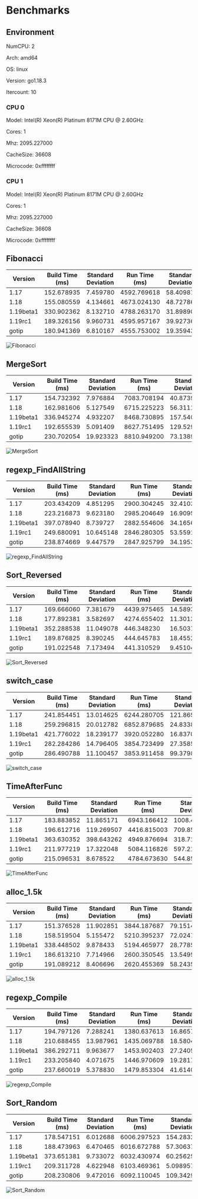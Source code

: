 # Benchmarks

## Environment

NumCPU: 2

Arch: amd64

OS: linux

Version: go1.18.3

Itercount: 10

### CPU 0

Model: Intel(R) Xeon(R) Platinum 8171M CPU @ 2.60GHz

Cores: 1

Mhz: 2095.227000

CacheSize: 36608

Microcode: 0xffffffff

### CPU 1

Model: Intel(R) Xeon(R) Platinum 8171M CPU @ 2.60GHz

Cores: 1

Mhz: 2095.227000

CacheSize: 36608

Microcode: 0xffffffff

## Fibonacci

| Version | Build Time (ms) | Standard Deviation | Run Time (ms) | Standard Deviation |
| ------ | ------ | ------ | ------ | ------ |
| 1.17 | 152.678935 | 7.459780 | 4592.769618 | 58.409872 |
| 1.18 | 155.080559 | 4.134661 | 4673.024130 | 48.727869 |
| 1.19beta1 | 330.902362 | 8.132710 | 4788.263170 | 31.898903 |
| 1.19rc1 | 189.326156 | 9.960731 | 4595.957167 | 39.927369 |
| gotip | 180.941369 | 6.810167 | 4555.753002 | 19.359431 |

![Fibonacci](./Fibonacci__016be0f0bc.png)

## MergeSort

| Version | Build Time (ms) | Standard Deviation | Run Time (ms) | Standard Deviation |
| ------ | ------ | ------ | ------ | ------ |
| 1.17 | 154.732392 | 7.976884 | 7083.708194 | 40.873972 |
| 1.18 | 162.981606 | 5.127549 | 6715.225223 | 56.311154 |
| 1.19beta1 | 336.945274 | 4.932207 | 8468.730895 | 157.540949 |
| 1.19rc1 | 192.655539 | 5.091409 | 8627.751495 | 129.529252 |
| gotip | 230.702054 | 19.923323 | 8810.949200 | 73.138972 |

![MergeSort](./MergeSort__619024e898.png)

## regexp_FindAllString

| Version | Build Time (ms) | Standard Deviation | Run Time (ms) | Standard Deviation |
| ------ | ------ | ------ | ------ | ------ |
| 1.17 | 203.434209 | 4.851295 | 2900.304245 | 32.410375 |
| 1.18 | 223.216873 | 9.623180 | 2985.204649 | 16.909539 |
| 1.19beta1 | 397.078940 | 8.739727 | 2882.554606 | 34.165673 |
| 1.19rc1 | 249.680091 | 10.645148 | 2846.280305 | 53.559176 |
| gotip | 238.874669 | 9.447579 | 2847.925799 | 34.195348 |

![regexp_FindAllString](./regexp_FindAllString__efbe67306d.png)

## Sort_Reversed

| Version | Build Time (ms) | Standard Deviation | Run Time (ms) | Standard Deviation |
| ------ | ------ | ------ | ------ | ------ |
| 1.17 | 169.666060 | 7.381679 | 4439.975465 | 14.589377 |
| 1.18 | 177.892381 | 3.582697 | 4274.655402 | 11.301378 |
| 1.19beta1 | 352.288538 | 11.049078 | 446.348230 | 16.503724 |
| 1.19rc1 | 189.876825 | 8.390245 | 444.645783 | 18.455261 |
| gotip | 191.022548 | 7.173494 | 441.310529 | 9.451042 |

![Sort_Reversed](./Sort_Reversed__4f239a2e28.png)

## switch_case

| Version | Build Time (ms) | Standard Deviation | Run Time (ms) | Standard Deviation |
| ------ | ------ | ------ | ------ | ------ |
| 1.17 | 241.854451 | 13.014625 | 6244.280705 | 121.865084 |
| 1.18 | 259.296815 | 20.012782 | 6852.879685 | 24.833845 |
| 1.19beta1 | 421.776022 | 18.239177 | 3920.052280 | 16.837080 |
| 1.19rc1 | 282.284286 | 14.796405 | 3854.723499 | 27.358593 |
| gotip | 286.490788 | 11.100457 | 3853.911458 | 99.379854 |

![switch_case](./switch_case__725e73000e.png)

## TimeAfterFunc

| Version | Build Time (ms) | Standard Deviation | Run Time (ms) | Standard Deviation |
| ------ | ------ | ------ | ------ | ------ |
| 1.17 | 183.883852 | 11.865171 | 6943.166412 | 1008.433877 |
| 1.18 | 196.612716 | 119.269507 | 4416.815003 | 709.851991 |
| 1.19beta1 | 363.630352 | 398.643262 | 4949.876694 | 318.718646 |
| 1.19rc1 | 211.977219 | 17.322048 | 5084.116826 | 597.210280 |
| gotip | 215.096531 | 8.678522 | 4784.673630 | 544.850733 |

![TimeAfterFunc](./TimeAfterFunc__b4a2fe2bf5.png)

## alloc_1.5k

| Version | Build Time (ms) | Standard Deviation | Run Time (ms) | Standard Deviation |
| ------ | ------ | ------ | ------ | ------ |
| 1.17 | 151.376528 | 11.902851 | 3844.187687 | 79.151402 |
| 1.18 | 158.519504 | 5.155472 | 5210.395237 | 72.024780 |
| 1.19beta1 | 338.448502 | 9.878433 | 5194.465977 | 28.778531 |
| 1.19rc1 | 186.613210 | 7.714966 | 2600.350545 | 13.549532 |
| gotip | 191.089212 | 8.406696 | 2620.455369 | 58.243504 |

![alloc_1.5k](./alloc_1.5k__78691b2f49.png)

## regexp_Compile

| Version | Build Time (ms) | Standard Deviation | Run Time (ms) | Standard Deviation |
| ------ | ------ | ------ | ------ | ------ |
| 1.17 | 194.797126 | 7.288241 | 1380.637613 | 16.865744 |
| 1.18 | 210.688455 | 13.987961 | 1435.069788 | 18.580417 |
| 1.19beta1 | 386.292711 | 9.963677 | 1453.902403 | 27.240561 |
| 1.19rc1 | 233.205840 | 4.071675 | 1446.970609 | 19.281747 |
| gotip | 237.660019 | 5.378830 | 1479.853304 | 41.614047 |

![regexp_Compile](./regexp_Compile__b52c0e0ed5.png)

## Sort_Random

| Version | Build Time (ms) | Standard Deviation | Run Time (ms) | Standard Deviation |
| ------ | ------ | ------ | ------ | ------ |
| 1.17 | 178.547151 | 6.012688 | 6006.297523 | 154.283278 |
| 1.18 | 188.473963 | 6.470465 | 6016.672788 | 57.306379 |
| 1.19beta1 | 373.651381 | 9.733072 | 6032.430974 | 60.256254 |
| 1.19rc1 | 209.311728 | 4.622948 | 6103.469361 | 5.098957 |
| gotip | 208.230806 | 9.472016 | 6092.110045 | 109.342977 |

![Sort_Random](./Sort_Random__7a0a58c9e3.png)

